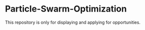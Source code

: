 # Particle-Swarm-Optimization
This repository is only for displaying and applying for opportunities.
